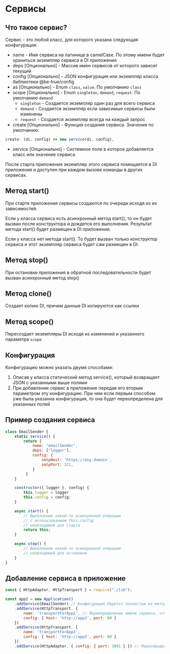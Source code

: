 # Сервисы

## Что такое сервис?

Сервис - это любой класс, для которого указана следующая конфигурация:

- name - Имя сервиса на латинице в camelCase. По этому имени будет храниться экземпляр сервиса в DI приложения
- deps [Опционально] - Массив имен сервисов от которого зависит текущий
- config [Опционально] - JSON конфигурация или экземпляр класса библиотеки @be-true/config
- as [Опционально] - Enum `class`, `value`. По умолчанию `class`
- scope [Опционально] - Enum `singleton`, `demand`, `request`. По умолчанию `demand` 
    - `singleton` - Создается экземпляр один раз для всего сервиса
    - `demand` - Создается экземпляр если зависимые сервисы были изменены
    - `request` - Создается экземпляр всегда на каждый запрос
- create [Опционально] - Функция создания сервиса. Значение по умолчанию:
```javascript
create: (di, config) => new service(di, config),
```
- service [Опционально] - Системное поле в которое добавляется класс или значение сервиса

После старта приложения экземпляр этого сервиса помещается в DI приложения и доступен при каждом вызове команды в других сервисах.

## Метод start()

При старте приложения сервисы создаются по очереди исходя из их зависимостей.

Если у класса сервиса есть асинхронный метод start(), то он будет вызван после конструктора и дождется его выполнения. Результат метода start() будет размещен в DI приложения.

Если у класса нет метода start(). То будет вызван только конструктор сервиса и этот экземпляр сервиса будет сам размещен в DI.

## Метод stop()

При остановке приложения в обратной последовательности будет вызван асинхронный метод stop()

## Метод clone()

Создает копию DI, причем данные DI копируются как ссылки

## Метод scope()

Пересоздает экземпляры DI исходя из изменений и указанного параметра `scope`

## Конфигурация 

Конфигурацию можно указать двумя способами:

1) Описав у класса статический метод service(), который возвращает JSON с указанными выше полями
2) При добавлении сервис в приложение передав его вторым параметром эту конфигурацию. При чем если первым способом уже была указанна конфигурация, то она будет переопределена для указанных полей

## Пример создания сервиса

```javascript
class EmailSender {
    static service() {
        return { 
            name: "emailSender",
            deps: ["logger"],
            config: {
                smtpHost: 'https://any.domain',
                smtpPort: 321,
            }
         }
    }

    constructor({ logger }, config) {
        this.logger = logger
        this.config = config;
    }

    async start() {
        // Выполнение какой-то асинхронной операции
        // c использованием this.config
        // необходимой для старта
        return this;
    }

    async stop() {
        // Выполнение какой-то асинхронной операции
        // необходимой для остановки
    }
}
```

##  Добавление сервиса в приложение

```javascript
const { HttpAdapter, HttpTransport } = require("./lib");

const app1 = new Application()
    .addService(EmailSender) // Конфигурация берется полностью из метода service() класса сервиса
    .addService(HttpTransport, { 
        name: 'transportForApp2', // Переопределение имени сервиса, чтобы они не пересекались с transportForApp3.
        config: { host: 'http://app2', port: 80 } 
    })
    .addService(HttpTransport, { 
        name: 'transportForApp3',
        config: { host: 'http://app3', port: 80 } 
    })
    .addService(HttpAdapter, { config: { port: 3001 } }) // Переопределяется конфигурация для подключения Http сервера
```